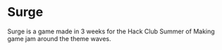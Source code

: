 # Surge

Surge is a game made in 3 weeks for the Hack Club Summer of Making game jam around the theme waves.